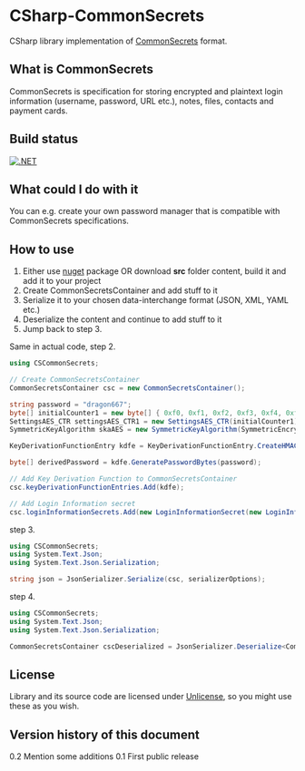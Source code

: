 # CSharp-CommonSecrets

CSharp library implementation of [CommonSecrets](https://github.com/mcraiha/CommonSecrets) format.

## What is CommonSecrets

CommonSecrets is specification for storing encrypted and plaintext login information (username, password, URL etc.), notes, files, contacts and payment cards.

## Build status

[![.NET](https://github.com/mcraiha/CSharp-CommonSecrets/actions/workflows/dotnet-test.yml/badge.svg)](https://github.com/mcraiha/CSharp-CommonSecrets/actions/workflows/dotnet-test.yml)

## What could I do with it

You can e.g. create your own password manager that is compatible with CommonSecrets specifications.

## How to use

1. Either use [nuget](https://www.nuget.org/packages/LibCommonSecrets) package OR download **src** folder content, build it and add it to your project
2. Create CommonSecretsContainer and add stuff to it
3. Serialize it to your chosen data-interchange format (JSON, XML, YAML etc.)
4. Deserialize the content and continue to add stuff to it
5. Jump back to step 3.

Same in actual code, step 2.
```csharp
using CSCommonSecrets;

// Create CommonSecretsContainer
CommonSecretsContainer csc = new CommonSecretsContainer();

string password = "dragon667";
byte[] initialCounter1 = new byte[] { 0xf0, 0xf1, 0xf2, 0xf3, 0xf4, 0xf5, 0xf6, 0xf7, 0xf8, 0xf9, 0xfa, 0xfb, 0xfc, 0xfd, 0xfe, 0xff };
SettingsAES_CTR settingsAES_CTR1 = new SettingsAES_CTR(initialCounter1);
SymmetricKeyAlgorithm skaAES = new SymmetricKeyAlgorithm(SymmetricEncryptionAlgorithm.AES_CTR, 256, settingsAES_CTR1);

KeyDerivationFunctionEntry kdfe = KeyDerivationFunctionEntry.CreateHMACSHA256KeyDerivationFunctionEntry("master");

byte[] derivedPassword = kdfe.GeneratePasswordBytes(password);

// Add Key Derivation Function to CommonSecretsContainer
csc.keyDerivationFunctionEntries.Add(kdfe);

// Add Login Information secret
csc.loginInformationSecrets.Add(new LoginInformationSecret(new LoginInformation("My site", "https://example.com", "CoolGuy1990", "NobodyKnows1!"), kdfe.GetKeyIdentifier(), skaAES, derivedPassword));
```

step 3.
```csharp
using CSCommonSecrets;
using System.Text.Json;
using System.Text.Json.Serialization;

string json = JsonSerializer.Serialize(csc, serializerOptions);
```

step 4.
```csharp
using CSCommonSecrets;
using System.Text.Json;
using System.Text.Json.Serialization;

CommonSecretsContainer cscDeserialized = JsonSerializer.Deserialize<CommonSecretsContainer>(json);
```


## License

Library and its source code are licensed under [Unlicense](LICENSE), so you might use these as you wish.

## Version history of this document

0.2 Mention some additions
0.1 First public release